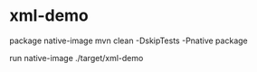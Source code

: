 # xml-demo
package native-image
mvn clean -DskipTests -Pnative package

run native-image
./target/xml-demo
